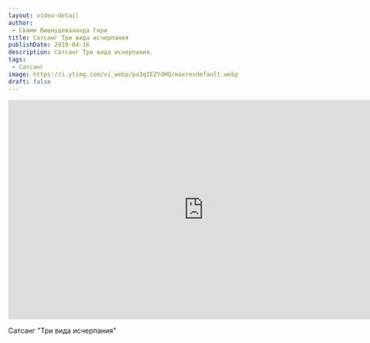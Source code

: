 ```yaml
---
layout: video-detail
author:
 - Свами Вишнудевананда Гири
title: Сатсанг Три вида исчерпания
publishDate: 2019-04-16
description: Сатсанг Три вида исчерпания. 
tags: 
 - Сатсанг
image: https://i.ytimg.com/vi_webp/pa3qIEZYdHQ/maxresdefault.webp
draft: false
---
```


<iframe width="790" height="444" src="https://www.youtube.com/embed/pa3qIEZYdHQ" frameborder="0" allowfullscreen=""></iframe> 

  Сатсанг "Три вида исчерпания"

  

 